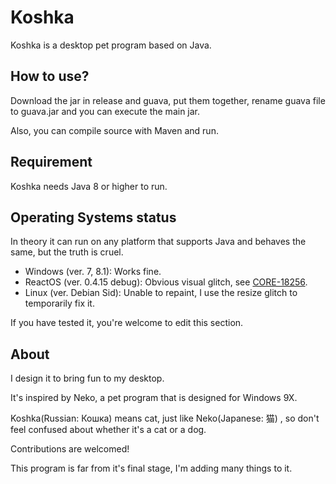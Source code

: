# Koshka
Koshka is a desktop pet program based on Java.
## How to use?
Download the jar in release and guava, put them together, rename guava file to guava.jar and you can execute the main jar.

Also, you can compile source with Maven and run.
## Requirement
Koshka needs Java 8 or higher to run.
## Operating Systems status
In theory it can run on any platform that supports Java and behaves the same, but the truth is cruel.

- Windows (ver. 7, 8.1): Works fine.
- ReactOS (ver. 0.4.15 debug): Obvious visual glitch, see [CORE-18256](https://jira.reactos.org/browse/CORE-18256).
- Linux (ver. Debian Sid): Unable to repaint, I use the resize glitch to temporarily fix it.

If you have tested it, you're welcome to edit this section.
## About
I design it to bring fun to my desktop.

It's inspired by Neko, a pet program that is designed for Windows 9X.

Koshka(Russian: Кошка) means cat, just like Neko(Japanese: 猫) , so don't feel confused about whether it's a cat or a dog.

Contributions are welcomed!

This program is far from it's final stage, I'm adding many things to it.
